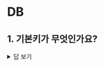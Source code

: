 # DB

## 1. 기본키가 무엇인가요?

<details>
    <summary>답 보기</summary>
   
    - 후보키 중 선정된 주 키로 릴레이션을 구성하는 속성 중 튜플의 유일성과 최소성을 만족해야 한다.
</details>


